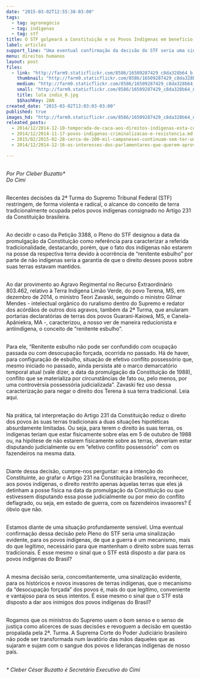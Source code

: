 ```yaml
---
date: "2015-03-02T12:55:38-03:00"
tags:
  - tag: agronegócio
  - tag: indígenas
  - tag: stf
title: O STF golpeará a Constituição e os Povos Indígenas em benefício do ruralismo?
label: articles
support_line: "Uma eventual confirmação da decisão do STF seria uma sinalização para os povos indígenas de que a guerra é um mecanismo, mais do que legítimo, necessário."
menu: direitos humanos
layout: post
files:
  - link: "http://farm9.staticflickr.com/8586/16509287429_c8da328b64_b.jpg"
    thumbnail: "http://farm9.staticflickr.com/8586/16509287429_c8da328b64_t.jpg"
    medium: "http://farm9.staticflickr.com/8586/16509287429_c8da328b64_z.jpg"
    small: "http://farm9.staticflickr.com/8586/16509287429_c8da328b64_n.jpg"
    title: luta indio_0.jpg
    $$hashKey: 2AN
created_date: "2015-03-02T13:03:03-03:00"
published: true
images_hd: "http://farm9.staticflickr.com/8586/16509287429_c8da328b64_n.jpg"
releated_posts:
  - 2014/12/2014-12-10-temporada-de-caca-aos-direitos-indigenas-esta-configurada.md
  - 2014/12/2014-11-17-povos-indigenas-criminalizacao-e-resistencia.md
  - 2015/02/2015-02-28-cerca-de-200-mil-camponeses-continuam-sem-ter-uma-area-para-cultivar.md
  - 2014/12/2014-12-16-os-interesses-dos-parlamentares-que-querem-aprovar-a-pec-215.md

---
```

<p><br />
<em>Por Por Cleber Buzatto*<br />
Do&nbsp;Cimi</em>&nbsp;</p>

<p><br />
Recentes decis&otilde;es da 2&ordf; Turma do Supremo Tribunal Federal (STF) restringem, de forma violenta e radical, o alcance do conceito de terra tradicionalmente ocupada pelos povos ind&iacute;genas consignado no Artigo 231 da Constitui&ccedil;&atilde;o brasileira.</p>

<p><br />
Ao decidir o caso da Peti&ccedil;&atilde;o 3388, o Pleno do STF designou a data da promulga&ccedil;&atilde;o da Constitui&ccedil;&atilde;o como refer&ecirc;ncia para caracterizar a referida tradicionalidade, destacando, por&eacute;m, que o fato dos ind&iacute;genas n&atilde;o estarem na posse da respectiva terra devido &agrave; ocorr&ecirc;ncia de &ldquo;renitente esbulho&rdquo; por parte de n&atilde;o ind&iacute;genas seria a garantia de que o direito desses povos sobre suas terras estavam mantidos.</p>

<p><br />
Ao dar provimento ao Agravo Regimental no Recurso Extraordin&aacute;rio 803.462, relativo &agrave; Terra Ind&iacute;gena Lim&atilde;o Verde, do povo Terena, MS, em dezembro de 2014, o ministro Teori Zavaski, seguindo o ministro Gilmar Mendes - intelectual org&acirc;nico do ruralismo dentro do Supremo e redator dos ac&oacute;rd&atilde;os de outros dois agravos, tamb&eacute;m da 2&ordf; Turma, que anularam portarias declarat&oacute;rias de terras dos povos Guarani-Kaiow&aacute;, MS, e Canela-Ap&atilde;niekra, MA -, caracterizou, a nosso ver de maneira reducionista e antiind&iacute;gena, o conceito de &ldquo;renitente esbulho&rdquo;.&nbsp;</p>

<p><br />
Para ele, &ldquo;Renitente esbulho n&atilde;o pode ser confundido com ocupa&ccedil;&atilde;o passada ou com desocupa&ccedil;&atilde;o for&ccedil;ada, ocorrida no passado. H&aacute; de haver, para configura&ccedil;&atilde;o de esbulho, situa&ccedil;&atilde;o de efetivo conflito possess&oacute;rio que, mesmo iniciado no passado, ainda persista at&eacute; o marco demarcat&oacute;rio temporal atual (vale dizer, a data da promulga&ccedil;&atilde;o da Constitui&ccedil;&atilde;o de 1988), conflito que se materializa por circunst&acirc;ncias de fato ou, pelo menos, por uma controv&eacute;rsia possess&oacute;ria judicializada&rdquo;. Zavaski fez uso dessa caracteriza&ccedil;&atilde;o para negar o direito dos Terena &agrave; sua terra tradicional. Leia aqui. &nbsp;</p>

<p><br />
Na pr&aacute;tica, tal interpreta&ccedil;&atilde;o do Artigo 231 da Constitui&ccedil;&atilde;o reduz o direito dos povos &agrave;s suas terras tradicionais a duas situa&ccedil;&otilde;es hipot&eacute;ticas absurdamente limitadas. Ou seja, para terem o direito &agrave;s suas terras, os ind&iacute;genas teriam que estar fisicamente sobre elas em 5 de outubro de 1988 ou, na hip&oacute;tese de n&atilde;o estarem fisicamente sobre as terras, deveriam estar disputando judicialmente ou em &ldquo;efetivo conflito possess&oacute;rio&rdquo; &nbsp;com os fazendeiros na mesma data.</p>

<p><br />
Diante dessa decis&atilde;o, cumpre-nos perguntar: era a inten&ccedil;&atilde;o do Constituinte, ao grafar o Artigo 231 na Constitui&ccedil;&atilde;o brasileira, reconhecer, aos povos ind&iacute;genas, o direito restrito apenas &agrave;quelas terras que eles j&aacute; detinham a posse f&iacute;sica na data da promulga&ccedil;&atilde;o da Constitui&ccedil;&atilde;o ou que estivessem disputando essa posse judicialmente ou por meio do conflito deflagrado, ou seja, em estado de guerra, com os fazendeiros invasores? &Eacute; &oacute;bvio que n&atilde;o.</p>

<p><br />
Estamos diante de uma situa&ccedil;&atilde;o profundamente sens&iacute;vel. Uma eventual confirma&ccedil;&atilde;o dessa decis&atilde;o pelo Pleno do STF seria uma sinaliza&ccedil;&atilde;o evidente, para os povos ind&iacute;genas, de que a guerra &eacute; um mecanismo, mais do que leg&iacute;timo, necess&aacute;rio para que mantenham o direito sobre suas terras tradicionais. &Eacute; esse mesmo o sinal que o STF est&aacute; disposto a dar para os povos ind&iacute;genas do Brasil?</p>

<p><br />
A mesma decis&atilde;o seria, concomitantemente, uma sinaliza&ccedil;&atilde;o evidente, para os hist&oacute;ricos e novos invasores de terras ind&iacute;genas, que o mecanismo da &ldquo;desocupa&ccedil;&atilde;o for&ccedil;ada&rdquo; dos povos &eacute;, mais do que leg&iacute;timo, conveniente e vantajoso para os seus intentos. &Eacute; esse mesmo o sinal que o STF est&aacute; disposto a dar aos inimigos dos povos ind&iacute;genas do Brasil?&nbsp;</p>

<p><br />
Rogamos que os ministros do Supremo usem o bom senso e o senso de justi&ccedil;a como alicerces de suas decis&otilde;es e revoguem a decis&atilde;o em quest&atilde;o propalada pela 2&ordf;. Turma. A Suprema Corte do Poder Judici&aacute;rio brasileiro n&atilde;o pode ser transformada num lavat&oacute;rio das m&atilde;os daqueles que as sujaram e sujam com o sangue dos povos e lideran&ccedil;as ind&iacute;genas de nosso pa&iacute;s.</p>

<p><br />
<em>* Cleber C&eacute;sar Buzatto &eacute; Secret&aacute;rio Executivo do Cimi</em></p>
